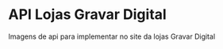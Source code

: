 <h1>API Lojas Gravar Digital</h1>
<p>Imagens de api para implementar no site da lojas Gravar Digital</p>